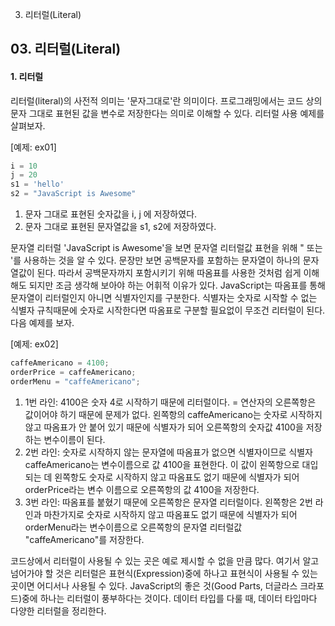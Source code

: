 03. 리터럴(Literal)

## 03. 리터럴(Literal)

#### 1. 리터럴
 리터럴(literal)의 사전적 의미는 '문자그대로'란 의미이다. 프로그래밍에서는 코드 상의 문자 그대로 표현된 값을 변수로 저장한다는 의미로 이해할 수 있다. 리터럴 사용 예제를 살펴보자.

[예제: ex01]
```JavaScript
i = 10
j = 20
s1 = 'hello'
s2 = "JavaScript is Awesome"
```
1. 문자 그대로 표현된 숫자값을 i, j 에 저장하였다. 
2. 문자 그대로 표현된 문자열값을 s1, s2에 저장하였다. 

 문자열 리터럴 'JavaScript is Awesome'을 보면 문자열 리터럴값 표현을 위해 " 또는 '를 사용하는 것을 알 수 있다. 문장만 보면 공백문자를 포함하는 문자열이 하나의 문자열값이 된다. 따라서 공백문자까지 포함시키기 위해 따옴표를 사용한 것처럼 쉽게 이해해도 되지만 조금 생각해 보아야 하는 어휘적 이유가 있다. JavaScript는 따옴표를 통해 문자열이 리터럴인지 아니면 식별자인지를 구분한다. 식별자는 숫자로 시작할 수 없는 식별자 규칙때문에 숫자로 시작한다면 따옴표로 구분할 필요없이 무조건 리터럴이 된다. 다음 예제를 보자.

[예제: ex02]
```javascript
caffeAmericano = 4100;
orderPrice = caffeAmericano;
orderMenu = "caffeAmericano";
```
1. 1번 라인: 4100은 숫자 4로 시작하기 때문에 리터럴이다. = 연산자의 오른쪽항은 값이어야 하기 때문에 문제가 없다. 왼쪽항의 caffeAmericano는 숫자로 시작하지 않고 따옴표가 안 붙어 있기 때문에 식별자가 되어 오른쪽항의 숫자값 4100을 저장하는 변수이름이 된다.
2. 2번 라인: 숫자로 시작하지 않는 문자열에 따옴표가 없으면 식별자이므로 식별자 caffeAmericano는 변수이름으로 값 4100을 표현한다. 이 값이 왼쪽항으로 대입되는 데 왼쪽항도 숫자로 시작하지 않고 따옴표도 없기 때문에 식별자가 되어 orderPrice라는 변수 이름으로 오른쪽항의 값 4100을 저장한다.
3. 3번 라인: 따옴표를 붙혔기 때문에 오른쪽항은 문자열 리터럴이다. 왼쪽항은 2번 라인과 마찬가지로 숫자로 시작하지 않고 따옴표도 없기 때문에 식별자가 되어 orderMenu라는 변수이름으로 오른쪽항의 문자열 리터럴값 "caffeAmericano"를 저장한다.

 코드상에서 리터럴이 사용될 수 있는 곳은 예로 제시할 수 없을 만큼 많다. 여기서 알고 넘어가야 할 것은 리터럴은 표현식(Expression)중에 하나고 표현식이 사용될 수 있는 곳이면 어디서나 사용될 수 있다. JavaScript의 좋은 것(Good Parts, 더글라스 크라포드)중에 하나는 리터럴이 풍부하다는 것이다. 데이터 타입를 다룰 때, 데이터 타입마다 다양한 리터럴을 정리한다.
